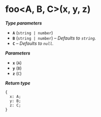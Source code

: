 # foo&lt;A, B, C&gt;(x, y, z)

***Type parameters***

- **`A`** (`string | number`)
- **`B`** (`string | number`) – *Defaults to `string`.*
- **`C`** – *Defaults to `null`.*

***Parameters***

- **`x`** (`A`)
- **`y`** (`B`)
- **`z`** (`C`)

***Return type***

```
{
  x: A;
  y: B;
  z: C;
}
```
